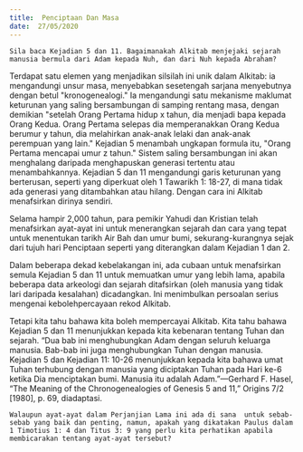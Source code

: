 ```yaml
---
title:  Penciptaan Dan Masa
date:  27/05/2020
---
```


`Sila baca Kejadian 5 dan 11. Bagaimanakah Alkitab menjejaki sejarah manusia bermula dari Adam kepada Nuh, dan dari Nuh kepada Abraham?`

Terdapat satu elemen yang menjadikan silsilah ini unik dalam Alkitab: ia mengandungi unsur masa, menyebabkan sesetengah sarjana menyebutnya dengan betul "kronogenealogi." Ia mengandungi satu mekanisme maklumat keturunan yang saling bersambungan di samping rentang masa, dengan demikian "setelah Orang Pertama  hidup x tahun, dia menjadi bapa kepada Orang Kedua.  Orang Pertama selepas dia memperanakkan Orang Kedua berumur y  tahun,  dia melahirkan anak-anak lelaki dan anak-anak perempuan yang lain." Kejadian 5 menambah ungkapan formula itu, "Orang Pertama mencapai umur z tahun." Sistem saling bersambungan ini akan menghalang daripada menghapuskan generasi tertentu atau menambahkannya. Kejadian 5 dan 11 mengandungi garis keturunan yang berterusan, seperti yang diperkuat oleh 1 Tawarikh 1: 18-27, di mana tidak ada generasi yang ditambahkan atau hilang. Dengan cara ini Alkitab menafsirkan dirinya sendiri.

Selama hampir 2,000 tahun, para pemikir  Yahudi dan Kristian telah menafsirkan ayat-ayat ini untuk menerangkan sejarah dan cara yang tepat untuk menentukan tarikh Air Bah  dan umur bumi, sekurang-kurangnya sejak dari tujuh hari Penciptaan seperti yang diterangkan dalam Kejadian 1 dan 2.

Dalam beberapa dekad kebelakangan ini, ada cubaan untuk menafsirkan semula Kejadian 5 dan 11 untuk memuatkan umur yang lebih lama, apabila beberapa data arkeologi dan sejarah ditafsirkan (oleh manusia yang tidak lari daripada kesalahan) dicadangkan. Ini menimbulkan persoalan serius mengenai kebolehpercayaan rekod Alkitab.

Tetapi kita tahu bahawa kita boleh mempercayai Alkitab. Kita tahu bahawa Kejadian 5 dan 11 menunjukkan kepada kita kebenaran tentang Tuhan dan sejarah. “Dua bab ini menghubungkan Adam dengan seluruh keluarga manusia. Bab-bab ini juga menghubungkan Tuhan dengan manusia. Kejadian 5 dan Kejadian 11: 10-26 menunjukkan kepada kita bahawa umat Tuhan terhubung dengan manusia yang diciptakan Tuhan pada Hari ke-6 ketika Dia menciptakan bumi. Manusia itu adalah Adam.”—Gerhard F. Hasel, “The Meaning of the Chronogenealogies of Genesis 5 and 11,” Origins 7/2 [1980], p. 69, diadaptasi.

`Walaupun ayat-ayat dalam Perjanjian Lama ini ada di sana  untuk sebab-sebab yang baik dan penting, namun, apakah yang dikatakan Paulus dalam 1 Timotius 1: 4 dan Titus 3: 9 yang perlu kita perhatikan apabila membicarakan tentang ayat-ayat tersebut?`